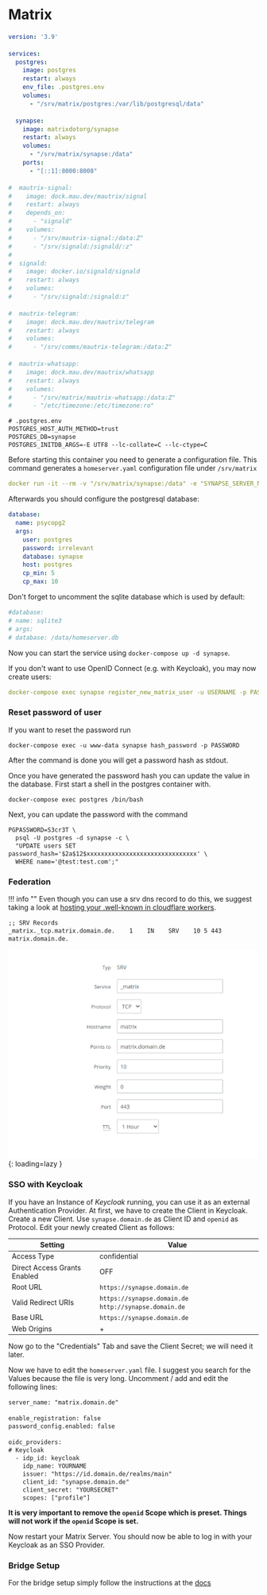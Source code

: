 # Matrix

```yaml
version: '3.9'

services:
  postgres:
    image: postgres
    restart: always
    env_file: .postgres.env
    volumes:
      - "/srv/matrix/postgres:/var/lib/postgresql/data"

  synapse:
    image: matrixdotorg/synapse
    restart: always
    volumes:
      - "/srv/matrix/synapse:/data"
    ports:
      - "[::1]:8000:8008"

#  mautrix-signal:
#    image: dock.mau.dev/mautrix/signal
#    restart: always
#    depends_on:
#      - "signald"
#    volumes:
#      - "/srv/mautrix-signal:/data:Z"
#      - "/srv/signald:/signald/:z"
#
#  signald:
#    image: docker.io/signald/signald
#    restart: always
#    volumes: 
#      - "/srv/signald:/signald:z"

#  mautrix-telegram:
#    image: dock.mau.dev/mautrix/telegram
#    restart: always
#    volumes:
#      - "/srv/comms/mautrix-telegram:/data:Z"

#  mautrix-whatsapp:
#    image: dock.mau.dev/mautrix/whatsapp
#    restart: always
#    volumes:
#      - "/srv/matrix/mautrix-whatsapp:/data:Z"
#      - "/etc/timezone:/etc/timezone:ro"
```

```shell
# .postgres.env
POSTGRES_HOST_AUTH_METHOD=trust
POSTGRES_DB=synapse
POSTGRES_INITDB_ARGS=-E UTF8 --lc-collate=C --lc-ctype=C
```

Before starting this container you need to generate a configuration file. 
This command generates a `homeserver.yaml` configuration file under `/srv/matrix`
```yaml
docker run -it --rm -v "/srv/matrix/synapse:/data" -e "SYNAPSE_SERVER_NAME=domain.de" -e "SYNAPSE_REPORT_STATS=no" matrixdotorg/synapse generate
```

Afterwards you should configure the postgresql database:
```yaml
database:
  name: psycopg2
  args:
    user: postgres
    password: irrelevant
    database: synapse
    host: postgres
    cp_min: 5
    cp_max: 10
```

Don't forget to uncomment the sqlite database which is used by default:
``` yaml
#database:
# name: sqlite3
# args:
# database: /data/homeserver.db
```

Now you can start the service using `docker-compose up -d synapse`.

If you don't want to use OpenID Connect (e.g. with Keycloak), you may now create users:
```yaml
docker-compose exec synapse register_new_matrix_user -u USERNAME -p PASSWORD -a -c /data/homeserver.yaml https://domain.de
```

### Reset password of user 

If you want to reset the password run 
```shell
docker-compose exec -u www-data synapse hash_password -p PASSWORD
```

After the command is done you will get a password hash as stdout. 

Once you have generated the password hash you can update the value in the database. First start a shell in the postgres container with. 
```shell
docker-compose exec postgres /bin/bash
```
Next, you can update the password with the command 
```shell
PGPASSWORD=S3cr3T \
  psql -U postgres -d synapse -c \
  "UPDATE users SET password_hash='$2a$12$xxxxxxxxxxxxxxxxxxxxxxxxxxxxxxx' \
  WHERE name='@test:test.com';"
```

### Federation 

!!! info ""
	Even though you can use a srv dns record to do this, we suggest taking a look 
	at [hosting your .well-known in cloudflare workers](cloudflare/well-known.md). 

```
;; SRV Records
_matrix._tcp.matrix.domain.de.    1    IN    SRV    10 5 443 matrix.domain.de.
```

![DNS configuration](../img/services/matrix-dns.jpg){: loading=lazy }

### SSO with Keycloak

If you have an Instance of *Keycloak* running, you can use it as an external Authentication Provider.
At first, we have to create the Client in Keycloak. Create a new Client. Use `synapse.domain.de` as Client ID
and `openid` as Protocol. Edit your newly created Client as follows:

| Setting                      | Value                                                  |
|------------------------------|--------------------------------------------------------|
| Access Type                  | confidential                                           |
| Direct Access Grants Enabled | OFF                                                    |
| Root URL                     | `https://synapse.domain.de`                            |
| Valid Redirect URIs          | `https://synapse.domain.de` `http://synapse.domain.de` |
| Base URL                     | `https://synapse.domain.de`                            |
| Web Origins                  | +                                                      |

Now go to the "Credentials" Tab and save the Client Secret; we will need it later.


Now we have to edit the `homeserver.yaml` file. I suggest you search for the Values because the file is very long.
Uncomment / add and edit the following lines:

```
server_name: "matrix.domain.de"

enable_registration: false
password_config.enabled: false

oidc_providers:
# Keycloak
  - idp_id: keycloak
    idp_name: YOURNAME
    issuer: "https://id.domain.de/realms/main"
    client_id: "synapse.domain.de"
    client_secret: "YOURSECRET"
    scopes: ["profile"]
```

**It is very important to remove the `openid` Scope which is preset. Things will not work if the
`openid` Scope is set.**

Now restart your Matrix Server. You should now be able to log in with your Keycloak as an SSO Provider.

### Bridge Setup
For the bridge setup simply follow the instructions at the [docs](https://docs.mau.fi/bridges/python/signal/setup-docker.html)
